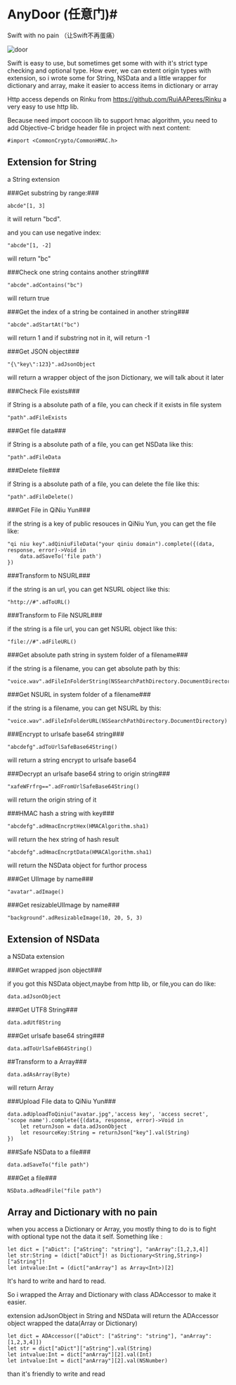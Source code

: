 # AnyDoor (任意门)#
Swift with no pain （让Swift不再蛋痛）

![door](http://homepage.ntu.edu.tw/~b01302158/images/01.jpg)

Swift is easy to use, but sometimes get some with with it's strict type checking and optional type. How ever, we can extent origin types with extension, so i wrote some for String, NSData and a little wrapper for dictionary and array, make it easier to access items in dictionary or array

Http access depends on Rinku from <https://github.com/RuiAAPeres/Rinku> a very easy to use http lib.

Because need import cocoon lib to support hmac algorithm, you need to add Objective-C bridge header file in project with next content:

    #import <CommonCrypto/CommonHMAC.h>

Extension for String
-----------------------
a String extension

###Get substring by range:###

    abcde"[1, 3]

it will return "bcd".

and you can use negative index:

    "abcde"[1, -2]
    
will return "bc"


###Check one string contains another string###

    "abcde".adContains("bc")
    
will return true

###Get the index of a string be contained in another string###

    "abcde".adStartAt("bc")
    
will return 1 and if substring not in it, will return -1

###Get JSON object###

    "{\"key\":123}".adJsonObject

will return a wrapper object of the json Dictionary, we will talk about it later

###Check File exists###

if String is a absolute path of a file, you can check if it exists in file system

    "path".adFileExists

###Get file data###

if String is a absolute path of a file, you can get NSData like this:

    "path".adFileData

###Delete file###

if String is a absolute path of a file, you can delete the file like this:

    "path".adFileDelete()

###Get File in QiNiu Yun###

if the string is a key of public resouces in QiNiu Yun, you can get the file like:

    "qi niu key".adQiniuFileData("your qiniu domain").complete({(data, response, error)->Void in
        data.adSaveTo('file path')
    })
    
###Transform to NSURL###

if the string is an url, you can get NSURL object like this:

    "http://#".adToURL()
    
###Transform to File NSURL###

if the string is a file url, you can get NSURL object like this:

    "file://#".adFileURL()
    
###Get absolute path string in system folder of a filename###

if the string is a filename, you can get absolute path by this:

    "voice.wav".adFileInFolderString(NSSearchPathDirectory.DocumentDirectory)
    
###Get NSURL in system folder of a filename###

if the string is a filename, you can get NSURL by this:

    "voice.wav".adFileInFolderURL(NSSearchPathDirectory.DocumentDirectory)
    
###Encrypt to urlsafe base64 string###

    "abcdefg".adToUrlSafeBase64String()
    
will return a string encrypt to urlsafe base64

###Decrypt an urlsafe base64 string to origin string###

    "xafeWFrfrg==".adFromUrlSafeBase64String()
    
will return the origin string of it

###HMAC hash a string with key###

    "abcdefg".adHmacEncrptHex(HMACAlgorithm.sha1)
    
will return the hex string of hash result

    "abcdefg".adHmacEncrptData(HMACAlgorithm.sha1)
    
will return the NSData object for furthor process

###Get UIImage by name###

    "avatar".adImage()
    
###Get resizableUIImage by name###

    "background".adResizableImage(10, 20, 5, 3)

Extension of NSData
---------------------------
a NSData extension

###Get wrapped json object###

if you got this NSData object,maybe from http lib, or file,you can do like:

    data.adJsonObject

###Get UTF8 String###

    data.adUtf8String
    
###Get urlsafe base64 string###

    data.adToUrlSafeB64String()
    
##Transform to a Array###

    data.adAsArray(Byte)
    
will return Array<Byte>

###Upload File data to QiNiu Yun###

    data.adUploadToQiniu("avatar.jpg",'access key', 'access secret', 'scope name').complete({(data, response, error)->Void in
        let returnJson = data.adJsonObject
        let resourceKey:String = returnJson["key"].val(String)
    })

###Safe NSData to a file###

    data.adSaveTo("file path")

###Get a file###

    NSData.adReadFile("file path")
    
Array and Dictionary with no pain
-----------------------

when you access a Dictionary or Array, you mostly thing to do is to fight with optional type not the data it self. Something like :

    let dict = ["aDict": ["aString": "string"], "anArray":[1,2,3,4]]
    let str:String = (dict["aDict"]! as Dictionary<String,String>)["aString"]!
    let intvalue:Int = (dict["anArray"] as Array<Int>)[2]
    
It's hard to write and hard to read.

So i wrapped the Array and Dictionary with class ADAccessor to make it easier.

extension adJsonObject in String and NSData will return the ADAccessor object wrapped the data(Array or Dictionary)

    let dict = ADAccessor(["aDict": ["aString": "string"], "anArray":[1,2,3,4]])
    let str = dict["aDict"]["aString"].val(String)
    let intvalue:Int = dict["anArray"][2].val(Int)
    let intvalue:Int = dict["anArray"][2].val(NSNumber)

than it's friendly to write and read
